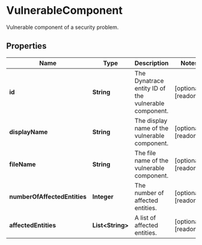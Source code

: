 

# VulnerableComponent

Vulnerable component of a security problem.

## Properties

| Name | Type | Description | Notes |
|------------ | ------------- | ------------- | -------------|
|**id** | **String** | The Dynatrace entity ID of the vulnerable component. |  [optional] [readonly] |
|**displayName** | **String** | The display name of the vulnerable component. |  [optional] [readonly] |
|**fileName** | **String** | The file name of the vulnerable component. |  [optional] [readonly] |
|**numberOfAffectedEntities** | **Integer** | The number of affected entities. |  [optional] [readonly] |
|**affectedEntities** | **List&lt;String&gt;** | A list of affected entities. |  [optional] [readonly] |



